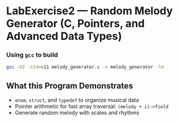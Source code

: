 # LabExercise2 — Random Melody Generator (C, Pointers, and Advanced Data Types)
### Using `gcc` to build
```bash
gcc -O2 -std=c11 melody_generator.c -o melody_generator -lm
```
## What this Program Demonstrates
- `enum`, `struct`, and `typedef` to organize musical data
- Pointer arithmetic for fast array traversal: `(melody + i)->field`
- Generate random melody with scales and rhythms
